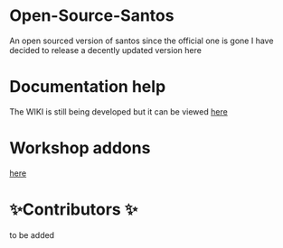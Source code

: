 # Open-Source-Santos
An open sourced version of santos since the official one is gone I have decided to release a decently updated version here


# Documentation help
The WIKI is still being developed but it can be viewed [here](https://github.com/xbread/Open-Source-Santos/wiki)


# Workshop addons
  [here](https://steamcommunity.com/workshop/filedetails/?id=666613700)

# ✨Contributors ✨  
to be added
